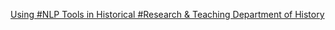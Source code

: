 [Using #NLP Tools in Historical #Research & Teaching   Department of History](https://qi.tc/qi/113196)
